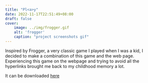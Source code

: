 ```yaml
---
title: "Pl<a>y"
date: 2022-11-17T22:51:49+08:00
draft: false
cover:
    image: ../img/frogger.gif
    alt: 'frogger'
    caption: "project screenshots gif"
---
```


Inspired by Frogger, a very classic game I played when I was a kid, I decided to make a combination of this game and the web page. Experiencing this game on the webpage and trying to avoid all the hyperlinks brought me back to my childhood memory a lot.

It can be downloaded [here](https://github.com/lindashao1220/abc2022/raw/master/ProjectB%20done/projectB%20done.zip)